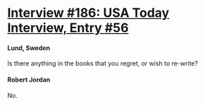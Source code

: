 # [Interview #186: USA Today Interview, Entry #56](https://www.theoryland.com/intvmain.php?i=186#56)

#### Lund, Sweden

Is there anything in the books that you regret, or wish to re-write?

#### Robert Jordan

No.

